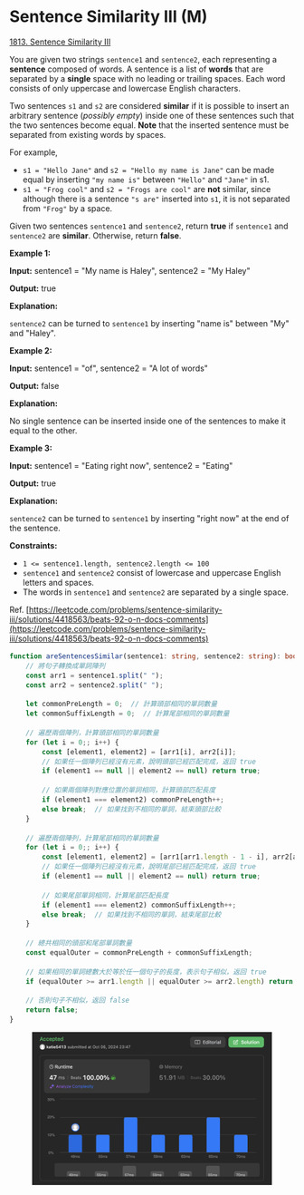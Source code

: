 # Sentence Similarity III (M)

[1813. Sentence Similarity III](https://leetcode.com/problems/sentence-similarity-iii/)



You are given two strings `sentence1` and `sentence2`, each representing a **sentence** composed of words. A sentence is a list of **words** that are separated by a **single** space with no leading or trailing spaces. Each word consists of only uppercase and lowercase English characters.

Two sentences `s1` and `s2` are considered **similar** if it is possible to insert an arbitrary sentence (_possibly empty_) inside one of these sentences such that the two sentences become equal. **Note** that the inserted sentence must be separated from existing words by spaces.

For example,

* `s1 = "Hello Jane"` and `s2 = "Hello my name is Jane"` can be made equal by inserting `"my name is"` between `"Hello"` and `"Jane"` in s1.
* `s1 = "Frog cool"` and `s2 = "Frogs are cool"` are **not** similar, since although there is a sentence `"s are"` inserted into `s1`, it is not separated from `"Frog"` by a space.

Given two sentences `sentence1` and `sentence2`, return **true** if `sentence1` and `sentence2` are **similar**. Otherwise, return **false**.

&#x20;

**Example 1:**

**Input:** sentence1 = "My name is Haley", sentence2 = "My Haley"

**Output:** true

**Explanation:**

`sentence2` can be turned to `sentence1` by inserting "name is" between "My" and "Haley".

**Example 2:**

**Input:** sentence1 = "of", sentence2 = "A lot of words"

**Output:** false

**Explanation:**

No single sentence can be inserted inside one of the sentences to make it equal to the other.

**Example 3:**

**Input:** sentence1 = "Eating right now", sentence2 = "Eating"

**Output:** true

**Explanation:**

`sentence2` can be turned to `sentence1` by inserting "right now" at the end of the sentence.

&#x20;

**Constraints:**

* `1 <= sentence1.length, sentence2.length <= 100`
* `sentence1` and `sentence2` consist of lowercase and uppercase English letters and spaces.
* The words in `sentence1` and `sentence2` are separated by a single space.



Ref. [https://leetcode.com/problems/sentence-similarity-iii/solutions/4418563/beats-92-o-n-docs-comments](https://leetcode.com/problems/sentence-similarity-iii/solutions/4418563/beats-92-o-n-docs-comments)

```typescript
function areSentencesSimilar(sentence1: string, sentence2: string): boolean {
    // 將句子轉換成單詞陣列
    const arr1 = sentence1.split(" ");
    const arr2 = sentence2.split(" ");

    let commonPreLength = 0;  // 計算頭部相同的單詞數量
    let commonSuffixLength = 0;  // 計算尾部相同的單詞數量

    // 遍歷兩個陣列，計算頭部相同的單詞數量
    for (let i = 0;; i++) {
        const [element1, element2] = [arr1[i], arr2[i]];
        // 如果任一個陣列已經沒有元素，說明頭部已經匹配完成，返回 true
        if (element1 == null || element2 == null) return true;
        
        // 如果兩個陣列對應位置的單詞相同，計算頭部匹配長度
        if (element1 === element2) commonPreLength++;
        else break;  // 如果找到不相同的單詞，結束頭部比較
    }

    // 遍歷兩個陣列，計算尾部相同的單詞數量
    for (let i = 0;; i++) {
        const [element1, element2] = [arr1[arr1.length - 1 - i], arr2[arr2.length - 1 - i]];
        // 如果任一個陣列已經沒有元素，說明尾部已經匹配完成，返回 true
        if (element1 == null || element2 == null) return true;
        
        // 如果尾部單詞相同，計算尾部匹配長度
        if (element1 === element2) commonSuffixLength++;
        else break;  // 如果找到不相同的單詞，結束尾部比較
    }

    // 總共相同的頭部和尾部單詞數量
    const equalOuter = commonPreLength + commonSuffixLength;

    // 如果相同的單詞總數大於等於任一個句子的長度，表示句子相似，返回 true
    if (equalOuter >= arr1.length || equalOuter >= arr2.length) return true;

    // 否則句子不相似，返回 false
    return false;
}

```



<figure><img src="../.gitbook/assets/截圖 2024-10-06 晚上11.48.01.png" alt=""><figcaption></figcaption></figure>



